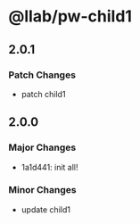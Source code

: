 # @llab/pw-child1

## 2.0.1

### Patch Changes

- patch child1

## 2.0.0

### Major Changes

- 1a1d441: init all!

### Minor Changes

- update child1
